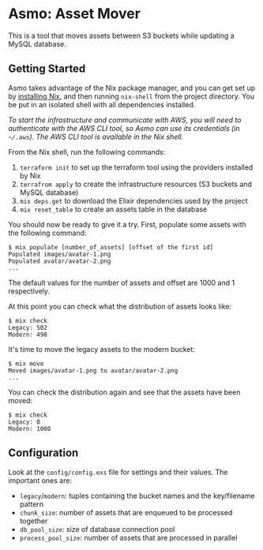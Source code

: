 # Asmo: Asset Mover

This is a tool that moves assets between S3 buckets while updating a MySQL database.

## Getting Started

Asmo takes advantage of the Nix package manager, and you can get set up by
[installing Nix](https://nixos.org/download.html), and then running `nix-shell`
from the project directory. You be put in an isolated shell with all
dependencies installed.

_To start the infrastructure and communicate with AWS, you will need to
authenticate with the AWS CLI tool, so Asmo can use its credentials (in
`~/.aws`). The AWS CLI tool is available in the Nix shell._

From the Nix shell, run the following commands:

1. `terraform init` to set up the terraform tool using the providers installed by Nix
2. `terrafrom apply` to create the infrastructure resources (S3 buckets and MySQL database)
3. `mix deps.get` to download the Elixir dependencies used by the project
4. `mix reset_table` to create an assets table in the database

You should now be ready to give it a try. First, populate some assets with the following command:

```
$ mix populate [number_of_assets] [offset of the first id]
Populated images/avatar-1.png
Populated avatar/avatar-2.png
...
```

The default values for the number of assets and offset are 1000 and 1 respectively.

At this point you can check what the distribution of assets looks like:

```
$ mix check
Legacy: 502
Modern: 498
```

It's time to move the legacy assets to the modern bucket:

```
$ mix move
Moved images/avatar-1.png to avatar/avatar-2.png
...
```

You can check the distribution again and see that the assets have been moved:

```
$ mix check
Legacy: 0
Modern: 1000
```

## Configuration

Look at the `config/config.exs` file for settings and their values. The important ones are:

- `legacy`/`modern`: tuples containing the bucket names and the key/filename pattern
- `chunk_size`: number of assets that are enqueued to be processed together
- `db_pool_size`: size of database connection pool
- `process_pool_size`: number of assets that are processed in parallel
